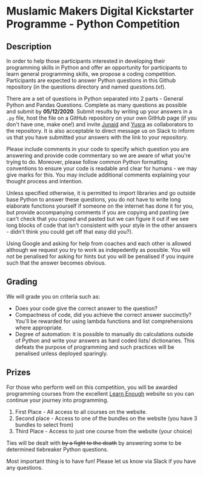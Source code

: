 # Muslamic Makers Digital Kickstarter Programme - Python Competition 

## Description

In order to help those participants interested in developing their programming skills in Python and offer an opportunity for participants to learn general programming skills, we propose a coding competition. Participants are expected to answer Python questions in this Github repository (in the questions directory and named *questions.txt*). 

There are a set of questions in Python separated into 2 parts - General Python and Pandas Questions. Complete as many questions as possible and submit by **05/12/2020**. Submit results by writing up your answers in a `.py` file, host the file on a GitHub repository on your own GitHub page (if you don't have one, make one!) and invite [Junaid](https://github.com/JunaidMB) and [Yusra](https://github.com/yusrbi) as collaborators to the repository. It is also acceptable to direct message us on Slack to inform us that you have submitted your answers with the link to your repository. 

Please include comments in your code to specify which question you are answering and provide code commentary so we are aware of what you're trying to do. Moreover, please follow common Python formatting conventions to ensure your code is readable and clear for humans - we may give marks for this. You may include additional comments explaining your thought process and intention.

Unless specified otherwise, it is permitted to import libraries and go outside base Python to answer these questions, you do not have to write long elaborate functions yourself if someone on the internet has done it for you, but provide accompanying comments if you are copying and pasting (we can't check that you copied and pasted but we can figure it out if we see long blocks of code that isn't consistent with your style in the other answers - didn't think you could get off that easy did you?).

Using Google and asking for help from coaches and each other is allowed although we request you try to work as indepedently as possible. You will not be penalised for asking for hints but you will be penalised if you inquire such that the answer becomes obvious. 

## Grading

We will grade you on criteria such as:
* Does your code give the correct answer to the question?
* Compactness of code, did you achieve the correct answer succinctly? You'll be rewarded for using lambda functions and list comprehensions where appropriate.
* Degree of automation: it is possible to manually do calculations outside of Python and write your answers as hard coded lists/ dictionaries. This defeats the purpose of programming and such practices will be penalised unless deployed sparingly.

## Prizes

For those who perform well on this competition, you will be awarded programming courses from the excellent [Learn Enough](https://www.learnenough.com/) website so you can continue your journey into programming.

1. First Place - All access to all courses on the website.
2. Second place - Access to one of the bundles on the website (you have 3 bundles to select from)
3. Third Place - Access to just one course from the website (your choice)

Ties will be dealt with ~~by a fight to the death~~ by answering some to be determined tiebreaker Python questions. 

Most important thing is to have fun! Please let us know via Slack if you have any questions.


